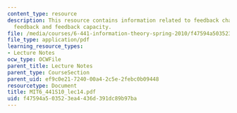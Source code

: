 ```yaml
---
content_type: resource
description: This resource contains information related to feedback channel, perfect
  feedback and feedback capacity.
file: /media/courses/6-441-information-theory-spring-2010/f47594a503523ea4436d391dc89b97ba_MIT6_441S10_lec14.pdf
file_type: application/pdf
learning_resource_types:
- Lecture Notes
ocw_type: OCWFile
parent_title: Lecture Notes
parent_type: CourseSection
parent_uid: ef9c0e21-7240-00a4-2c5e-2febc0b09448
resourcetype: Document
title: MIT6_441S10_lec14.pdf
uid: f47594a5-0352-3ea4-436d-391dc89b97ba
---
```

